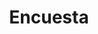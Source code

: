 ---
title: Encuesta
startDate: 2021-03-24
issuer: Devcon
image: ../../../assets/images/road-to-devcon-landscape.png
description: '¡Ayúdanos a hacer todo lo que pueda ser! Rellene el ''Devcon Attendee Survey'' para proporcionar valiosos comentarios, y gane un token POAP especial para la Misión de Devcon.'
---